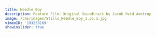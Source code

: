 ```yaml
---
title: Needle Boy
description: Feature Film︱Original Soundtrack by Jacob Hvid Amstrup
image: /cms/images/Stills_Needle_Boy_1.36.1.jpg
vimeoID: '193233169'
showinslider: true
---
```



